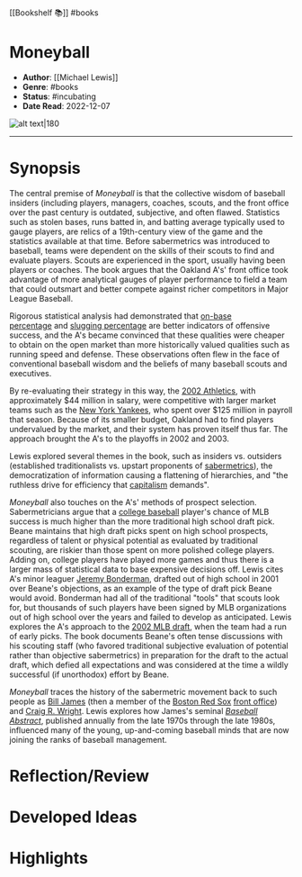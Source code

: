 [[Bookshelf 📚]] 
#books 

# Moneyball

- **Author**: [[Michael Lewis]]
- **Genre**: #books 
- **Status**: #incubating
- **Date Read**: 2022-12-07

![alt text|180](https://m.media-amazon.com/images/I/41muYYGwiOL._AC_SY780_.jpg)

___

# Synopsis

The central premise of _Moneyball_ is that the collective wisdom of baseball insiders (including players, managers, coaches, scouts, and the front office over the past century is outdated, subjective, and often flawed. Statistics such as stolen bases, runs batted in, and batting average typically used to gauge players, are relics of a 19th-century view of the game and the statistics available at that time. Before sabermetrics was introduced to baseball, teams were dependent on the skills of their scouts to find and evaluate players. Scouts are experienced in the sport, usually having been players or coaches. The book argues that the Oakland A's' front office took advantage of more analytical gauges of player performance to field a team that could outsmart and better compete against richer competitors in Major League Baseball.

Rigorous statistical analysis had demonstrated that [on-base percentage](https://en.wikipedia.org/wiki/On-base_percentage "On-base percentage") and [slugging percentage](https://en.wikipedia.org/wiki/Slugging_percentage "Slugging percentage") are better indicators of offensive success, and the A's became convinced that these qualities were cheaper to obtain on the open market than more historically valued qualities such as running speed and defense. These observations often flew in the face of conventional baseball wisdom and the beliefs of many baseball scouts and executives.

By re-evaluating their strategy in this way, the [2002 Athletics](https://en.wikipedia.org/wiki/2002_Oakland_Athletics_season "2002 Oakland Athletics season"), with approximately $44 million in salary, were competitive with larger market teams such as the [New York Yankees](https://en.wikipedia.org/wiki/New_York_Yankees "New York Yankees"), who spent over $125 million in payroll that season. Because of its smaller budget, Oakland had to find players undervalued by the market, and their system has proven itself thus far. The approach brought the A's to the playoffs in 2002 and 2003.

Lewis explored several themes in the book, such as insiders vs. outsiders (established traditionalists vs. upstart proponents of [sabermetrics](https://en.wikipedia.org/wiki/Sabermetrics "Sabermetrics")), the democratization of information causing a flattening of hierarchies, and "the ruthless drive for efficiency that [capitalism](https://en.wikipedia.org/wiki/Capitalism "Capitalism") demands".

_Moneyball_ also touches on the A's' methods of prospect selection. Sabermetricians argue that a [college baseball](https://en.wikipedia.org/wiki/College_baseball "College baseball") player's chance of MLB success is much higher than the more traditional high school draft pick. Beane maintains that high draft picks spent on high school prospects, regardless of talent or physical potential as evaluated by traditional scouting, are riskier than those spent on more polished college players. Adding on, college players have played more games and thus there is a larger mass of statistical data to base expensive decisions off. Lewis cites A's minor leaguer [Jeremy Bonderman](https://en.wikipedia.org/wiki/Jeremy_Bonderman "Jeremy Bonderman"), drafted out of high school in 2001 over Beane's objections, as an example of the type of draft pick Beane would avoid. Bonderman had all of the traditional "tools" that scouts look for, but thousands of such players have been signed by MLB organizations out of high school over the years and failed to develop as anticipated. Lewis explores the A's approach to the [2002 MLB draft](https://en.wikipedia.org/wiki/2002_Major_League_Baseball_draft "2002 Major League Baseball draft"), when the team had a run of early picks. The book documents Beane's often tense discussions with his scouting staff (who favored traditional subjective evaluation of potential rather than objective sabermetrics) in preparation for the draft to the actual draft, which defied all expectations and was considered at the time a wildly successful (if unorthodox) effort by Beane.

_Moneyball_ traces the history of the sabermetric movement back to such people as [Bill James](https://en.wikipedia.org/wiki/Bill_James "Bill James") (then a member of the [Boston Red Sox](https://en.wikipedia.org/wiki/Boston_Red_Sox) [front office](https://en.wikipedia.org/wiki/Front_office_(sports) "Front office (sports)")) and [Craig R. Wright](https://en.wikipedia.org/wiki/Craig_R._Wright "Craig R. Wright"). Lewis explores how James's seminal _[Baseball Abstract](https://en.wikipedia.org/wiki/Baseball_Abstract "Baseball Abstract")_, published annually from the late 1970s through the late 1980s, influenced many of the young, up-and-coming baseball minds that are now joining the ranks of baseball management.

# Reflection/Review

# Developed Ideas

# Highlights